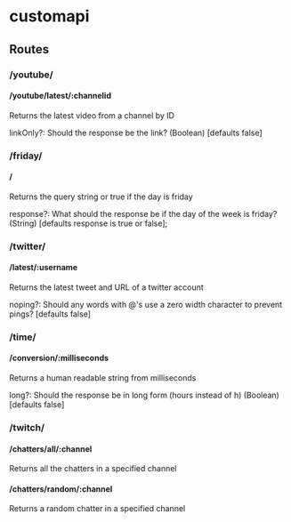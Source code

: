 # customapi

## Routes

### /youtube/

#### /youtube/latest/:channelid

Returns the latest video from a channel by ID

linkOnly?: Should the response be the link? (Boolean) [defaults false]

### /friday/

#### /

Returns the query string or true if the day is friday

response?: What should the response be if the day of the week is friday? (String) [defaults response is true or false];

### /twitter/

#### /latest/:username

Returns the latest tweet and URL of a twitter account

noping?: Should any words with @'s use a zero width character to prevent pings? [defaults false]

### /time/

#### /conversion/:milliseconds

Returns a human readable string from milliseconds

long?: Should the response be in long form (hours instead of h) (Boolean) [defaults false]

### /twitch/

#### /chatters/all/:channel

Returns all the chatters in a specified channel

#### /chatters/random/:channel

Returns a random chatter in a specified channel
